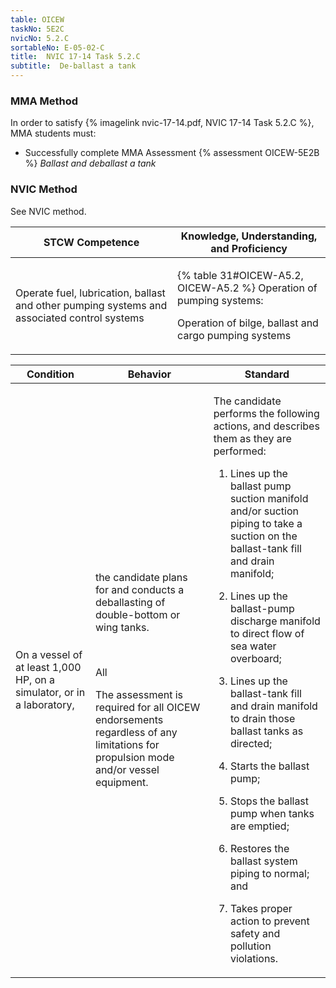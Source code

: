 ```yaml
---
table: OICEW
taskNo: 5E2C
nvicNo: 5.2.C 
sortableNo: E-05-02-C
title:  NVIC 17-14 Task 5.2.C
subtitle:  De-ballast a tank
---
```



### MMA Method

In order to satisfy  {% imagelink nvic-17-14.pdf, NVIC 17-14 Task 5.2.C %}, MMA students must:

* Successfully complete MMA Assessment {% assessment OICEW-5E2B %} *Ballast and deballast a tank*


### NVIC Method

<a onclick="togglevisibility('nvic_methods')" >See NVIC method.</a>

<div id='nvic_methods' class='hide'>

<table>
<thead>
<tr>
<th class='forty'> STCW Competence </th>
<th class='sixty'> Knowledge, Understanding, and Proficiency </th>
</tr>
</thead>




<tbody>
<tr><td markdown='1'>

Operate fuel, lubrication, ballast and other pumping systems and associated control systems

</td><td markdown='1'>

{% table 31#OICEW-A5.2, OICEW-A5.2 %} Operation of pumping systems: 

Operation of bilge, ballast and cargo pumping systems

</td></tr>


</tbody>
</table>


<table>
<thead>
<tr><th class='twenty'>  Condition </th><th class='twenty'> Behavior </th><th  class='sixty'>Standard </th></tr>
</thead>
<tbody >



<tr><td markdown='1'>

On a vessel of at least 1,000 HP, on a simulator, or in a laboratory,

</td><td markdown='1'>

the candidate plans for and conducts a deballasting of double-bottom or wing tanks.

<br>

<div class="tooltip" markdown='1'>

All

The assessment is required for all OICEW endorsements regardless of any limitations for propulsion mode and/or vessel equipment.

</div>


</td><td markdown='1'>

The candidate performs the following actions, and describes them as they are performed:

1. Lines up the ballast pump suction manifold and/or suction piping to take a suction on the ballast-tank fill and drain manifold;

2. Lines up the ballast-pump discharge manifold to direct flow of sea water overboard;

3. Lines up the ballast-tank fill and drain manifold to drain those ballast tanks as directed;

4. Starts the ballast pump;

5. Stops the ballast pump when tanks are emptied;

6. Restores the ballast system piping to normal; and

7. Takes proper action to prevent safety and pollution violations.

</td></tr>
</tbody>
</table>
</div>
